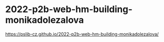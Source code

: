 # 2022-p2b-web-hm-building-monikadolezalova
https://pslib-cz.github.io/2022-p2b-web-hm-building-monikadolezalova/
